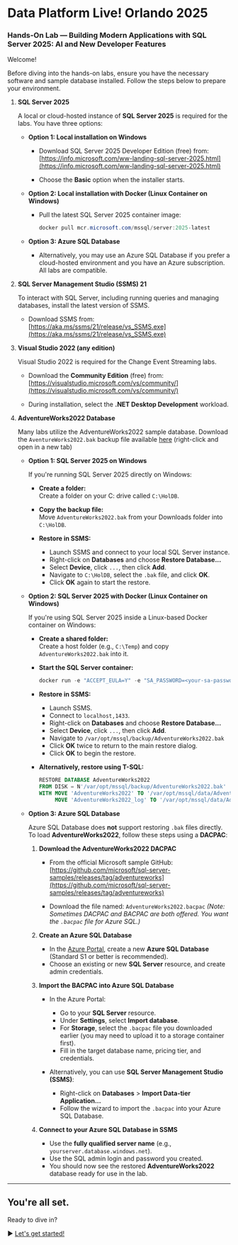 ﻿# Data Platform Live! Orlando 2025

### Hands-On Lab — Building Modern Applications with SQL Server 2025: AI and New Developer Features

Welcome!

Before diving into the hands-on labs, ensure you have the necessary software and sample database installed. Follow the steps below to prepare your environment.

1. **SQL Server 2025**

   A local or cloud-hosted instance of **SQL Server 2025** is required for the labs. You have three options:

    - **Option 1: Local installation on Windows**  

      - Download SQL Server 2025 Developer Edition (free) from: [https://info.microsoft.com/ww-landing-sql-server-2025.html](https://info.microsoft.com/ww-landing-sql-server-2025.html)  

      - Choose the **Basic** option when the installer starts.

    - **Option 2: Local installation with Docker (Linux Container on Windows)**
    
      - Pull the latest SQL Server 2025 container image:
      
        ```powershell
        docker pull mcr.microsoft.com/mssql/server:2025-latest
        ```

    - **Option 3: Azure SQL Database**  
    
      - Alternatively, you may use an Azure SQL Database if you prefer a cloud-hosted environment and you have an Azure subscription. All labs are compatible.

2. **SQL Server Management Studio (SSMS) 21**

   To interact with SQL Server, including running queries and managing databases, install the latest version of SSMS.

    - Download SSMS from:  
[https://aka.ms/ssms/21/release/vs_SSMS.exe](https://aka.ms/ssms/21/release/vs_SSMS.exe)

3. **Visual Studio 2022 (any edition)**

   Visual Studio 2022 is required for the Change Event Streaming labs. 

    - Download the **Community Edition** (free) from:  
  [https://visualstudio.microsoft.com/vs/community/](https://visualstudio.microsoft.com/vs/community/)

    - During installation, select the **.NET Desktop Development** workload.

4. **AdventureWorks2022 Database**
 
   Many labs utilize the AdventureWorks2022 sample database. Download the `AventureWorks2022.bak` backup file available [here](https://1drv.ms/f/s!AiiTRkT0Yvc4xd8Kz1oSgzjbselEIA?e=yFaqjc) (right-click and open in a new tab)

    * **Option 1: SQL Server 2025 on Windows**

      If you're running SQL Server 2025 directly on Windows:

      * **Create a folder:**  
   Create a folder on your C: drive called `C:\HolDB`.

      * **Copy the backup file:**  
           Move `AdventureWorks2022.bak` from your Downloads folder into `C:\HolDB`.

      * **Restore in SSMS:**
           - Launch SSMS and connect to your local SQL Server instance.
           - Right-click on **Databases** and choose **Restore Database...**
           - Select **Device**, click `...`, then click **Add**.
           - Navigate to `C:\HolDB`, select the `.bak` file, and click **OK**.
           - Click **OK** again to start the restore.

    * **Option 2: SQL Server 2025 with Docker (Linux Container on Windows)**

      If you're using SQL Server 2025 inside a Linux-based Docker container on Windows:

      * **Create a shared folder:**  
   Create a host folder (e.g., `C:\Temp`) and copy `AdventureWorks2022.bak` into it.

      * **Start the SQL Server container:**
        ```powershell
        docker run -e "ACCEPT_EULA=Y" -e "SA_PASSWORD=<your-sa-password>" -p 1433:1433 -v C:\Temp:/var/opt/mssql/backup --name sql2025 -d mcr.microsoft.com/mssql/server:2025-latest
        ```

      * **Restore in SSMS:**

        - Launch SSMS.
        - Connect to `localhost,1433`.
        - Right-click on **Databases** and choose **Restore Database...**
        - Select **Device**, click `...`, then click **Add**.
        - Navigate to `/var/opt/mssql/backup/AdventureWorks2022.bak`
        - Click **OK** twice to return to the main restore dialog.
        - Click **OK** to begin the restore.

      * **Alternatively, restore using T-SQL:**

           ```sql
           RESTORE DATABASE AdventureWorks2022
           FROM DISK = N'/var/opt/mssql/backup/AdventureWorks2022.bak'
           WITH MOVE 'AdventureWorks2022' TO '/var/opt/mssql/data/AdventureWorks2022.mdf',
                MOVE 'AdventureWorks2022_log' TO '/var/opt/mssql/data/AdventureWorks2022_log.ldf';
           ```

    * **Option 3: Azure SQL Database**

      Azure SQL Database does **not** support restoring `.bak` files directly. To load **AdventureWorks2022**, follow these steps using a **DACPAC**:

        1. **Download the AdventureWorks2022 DACPAC**

           * From the official Microsoft sample GitHub:
             [https://github.com/microsoft/sql-server-samples/releases/tag/adventureworks](https://github.com/microsoft/sql-server-samples/releases/tag/adventureworks)

           * Download the file named:
             `AdventureWorks2022.bacpac`
             *(Note: Sometimes DACPAC and BACPAC are both offered. You want the `.bacpac` file for Azure SQL.)*

        2. **Create an Azure SQL Database**

           * In the [Azure Portal](https://portal.azure.com), create a new **Azure SQL Database** (Standard S1 or better is recommended).
           * Choose an existing or new **SQL Server** resource, and create admin credentials.

        3. **Import the BACPAC into Azure SQL Database**

           * In the Azure Portal:

             * Go to your **SQL Server** resource.
             * Under **Settings**, select **Import database**.
             * For **Storage**, select the `.bacpac` file you downloaded earlier (you may need to upload it to a storage container first).
             * Fill in the target database name, pricing tier, and credentials.

           * Alternatively, you can use **SQL Server Management Studio (SSMS)**:

             * Right-click on **Databases** > **Import Data-tier Application...**
             * Follow the wizard to import the `.bacpac` into your Azure SQL Database.

        4. **Connect to your Azure SQL Database in SSMS**

           * Use the **fully qualified server name** (e.g., `yourserver.database.windows.net`).
           * Use the SQL admin login and password you created.
           * You should now see the restored **AdventureWorks2022** database ready for use in the lab.

---

## You're all set.

Ready to dive in?

▶ [Let's get started!](https://github.com/lennilobel/sql2025-workshop-hol-orlando2025/blob/main/HOL)
